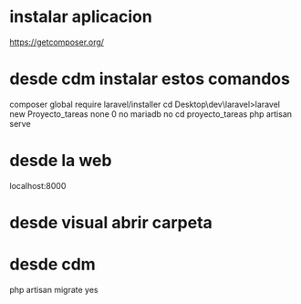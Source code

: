 # instalar aplicacion
https://getcomposer.org/
# desde cdm instalar estos comandos
composer global require laravel/installer
cd Desktop\dev\laravel>laravel new Proyecto_tareas
none
0
no
mariadb
no
cd proyecto_tareas
php artisan serve
# desde la web
localhost:8000
# desde visual abrir carpeta
# desde cdm
php artisan migrate
yes


